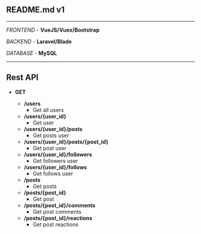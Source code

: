 ## README.md v1 

-----

_FRONTEND_ - **VueJS/Vuex/Bootstrap**

_BACKEND_ - **Laravel/Blade**

_DATABASE_ - **MySQL** 


-----

**Rest API**
-----
* **GET**

    * **/users**
      * Get all users 
    * **/users/{user_id}**
      * Get user 
    * **/users/{user_id}/posts**
      * Get posts user 
    * **/users/{user_id}/posts/{post_id}**
      * Get post user
    * **/users/{user_id}/followers**
      * Get followers user 
    * **/users/{user_id}/follows**
      * Get follows user 
    * **/posts**
      * Get posts 
    * **/posts/{post_id}**
      * Get post 
    * **/posts/{post_id}/comments**
      * Get post comments
    * **/posts/{post_id}/reactions**
      * Get post reactions 
      
